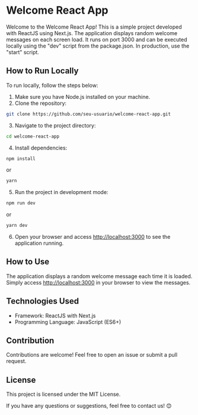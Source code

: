 # Welcome React App

Welcome to the Welcome React App! This is a simple project developed with ReactJS using Next.js. The application displays random welcome messages on each screen load. It runs on port 3000 and can be executed locally using the "dev" script from the package.json. In production, use the "start" script.

## How to Run Locally

To run locally, follow the steps below:

1. Make sure you have Node.js installed on your machine.
2. Clone the repository:

```bash
git clone https://github.com/seu-usuario/welcome-react-app.git
```

3. Navigate to the project directory:

```bash
cd welcome-react-app
```

4. Install dependencies:

```bash
npm install
```

or

```bash
yarn
```

5. Run the project in development mode:

```bash
npm run dev
```

or

```bash
yarn dev
```

6. Open your browser and access [http://localhost:3000](http://localhost:3000) to see the application running.

## How to Use

The application displays a random welcome message each time it is loaded. Simply access [http://localhost:3000](http://localhost:3000) in your browser to view the messages.

## Technologies Used

- Framework: ReactJS with Next.js
- Programming Language: JavaScript (ES6+)

## Contribution

Contributions are welcome! Feel free to open an issue or submit a pull request.

## License

This project is licensed under the MIT License.

If you have any questions or suggestions, feel free to contact us! 😊
